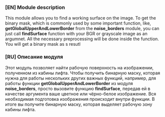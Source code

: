 ### [EN] Module description
This module allows you to find a working surface on the image. To get the binary mask, which is commonly used by some important function, like, **getGlobalUpperAndLowerBorder** from the **noise_borders** module, you can just call **findSurface** function with your BGR or grayscale image as an argumnet. All the necessary preprocessing will be done inside the function. You will get a binary mask as s resutl


### [RU] Описание модуля
Этот модуль позволяет найти рабочую поверхность на изображении, полученном из кабины лифта. Чтобы получить бинарную маску, которая нужна для работы нескольких других важных функций, например, для работы функции **getGlobalUpperAndLowerBorder** из модуля **noise_borders**, просто вызовите функцию **findSurface**, передав ей в качестве аргумента ваше цветное или чёрно-белое изображение. Вся необходимая подготовка изображения происходит внутри функции. В итоге вы получите бинарную маску, которая выделяет рабочую зону кабины лифта.